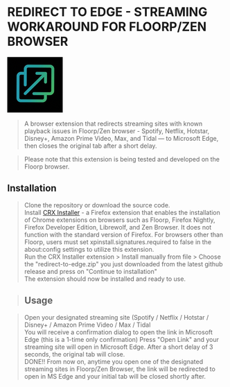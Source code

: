 # REDIRECT TO EDGE - STREAMING WORKAROUND FOR FLOORP/ZEN BROWSER

![icon128](https://github.com/Myst1cX/redirect-to-edge/blob/main/icons/icon128.png)

> A browser extension that redirects streaming sites with known playback issues in Floorp/Zen browser - Spotify, Netflix, Hotstar, Disney+, Amazon Prime Video, Max, and Tidal — to Microsoft Edge, then closes the original tab after a short delay.

>Please note that this extension is being tested and developed on the Floorp browser.                                        

## Installation

>Clone the repository or download the source code.                                  
>Install [CRX Installer](https://addons.mozilla.org/tr/android/addon/crxinstaller/?utm_source=addons.mozilla.org&utm_medium=referral&utm_content=search) - a Firefox extension that enables the installation of Chrome extensions on browsers such as Floorp, Firefox Nightly, Firefox Developer Edition, Librewolf, and Zen Browser. It does not function with the standard version of Firefox. For browsers other than Floorp, users must set xpinstall.signatures.required to false in the about:config settings to utilize this extension.      
>Run the CRX Installer extension > Install manually from file > Choose the "redirect-to-edge.zip" you just downloaded from the latest github release and press on "Continue to installation"                      
>The extension should now be installed and ready to use.

>## Usage

>Open your designated streaming site (Spotify / Netflix / Hotstar / Disney+ / Amazon Prime Video / Max / Tidal              
>You will receive a confirmation dialog to open the link in Microsoft Edge (this is a 1-time only confirmation)
>Press "Open Link" and your streaming site will open in Microsoft Edge. After a short delay of 3 seconds, the original tab will close.          
> DONE!! From now on, anytime you open one of the designated streaming sites in Floorp/Zen Browser, the link will be redirected to open in MS Edge and your initial tab will be closed shortly after.
           
